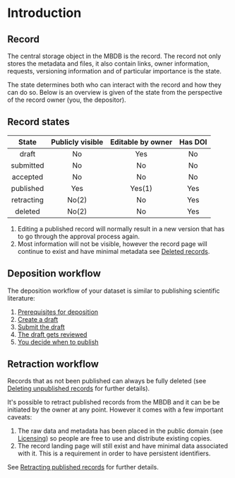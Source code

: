 # Introduction

## Record

The central storage object in the MBDB is the record. The record not only stores
the metadata and files, it also contain links, owner information, requests,
versioning information and of particular importance is the state.

The state determines both who can interact with the record and how they can do
so. Below is an overview is given of the state from the perspective of the
record owner (you, the depositor).

## Record states

| State     | Publicly visible | Editable by owner | Has DOI  |
|:---------:|:----------------:|:-----------------:|:--------:|
| draft     |        No        |        Yes        |    No    |
| submitted |        No        |        No         |    No    |
| accepted  |        No        |        No         |    No    |
| published |        Yes       |       Yes(1)      |    Yes   |
| retracting|        No(2)     |        No         |    Yes   |
| deleted   |        No(2)     |        No         |    Yes   |

 1. Editing a published record will normally result in a new version that has to
    go through the approval process again.
 2. Most information will not be visible, however the record page will continue
    to exist and have minimal metadata see [Deleted records](deletion.md).

## Deposition workflow

The deposition workflow of your dataset is similar to publishing
scientific literature:

1. [Prerequisites for deposition](prerequisites.md)
2. [Create a draft](publication.md#creating-a-draft)
3. [Submit the draft](publication.md#submitting-the-draft)
4. [The draft gets reviewed](publication.md#reviewing-the-draft)
5. [You decide when to publish](publication.md#publishing-the-accepted-draft)

## Retraction workflow

Records that as not been published can always be fully deleted (see
[Deleting unpublished records](deletion.md#deleting-unpublished-records) for
further details).

It's possible to retract published records from the MBDB and it can be be
initiated by the owner at any point. However it comes with a few important
caveats:

1. The raw data and metadata has been placed in the public domain (see
   [Licensing](../license/intro.md)) so people are free to use and distribute
   existing copies.
2. The record landing page will still exist and have minimal data associated
   with it. This is a requirement in order to have persistent identifiers.

See [Retracting published records](deletion.md#retracting-published-records) for
further details.